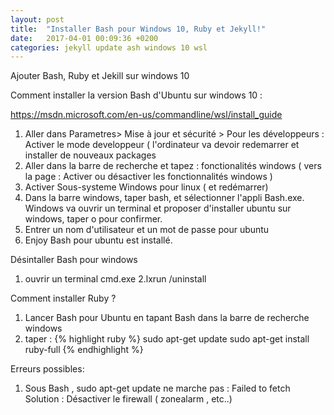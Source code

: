 ```yaml
---
layout: post
title:  "Installer Bash pour Windows 10, Ruby et Jekyll!"
date:   2017-04-01 00:09:36 +0200
categories: jekyll update ash windows 10 wsl
---
```

Ajouter Bash, Ruby et Jekill sur windows 10

Comment installer la version Bash d'Ubuntu sur windows 10 :

https://msdn.microsoft.com/en-us/commandline/wsl/install_guide

1. Aller dans Parametres> Mise à jour et sécurité > Pour les développeurs  : Activer le mode developpeur ( l'ordinateur va devoir redemarrer et installer de nouveaux packages
2. Aller dans la barre de recherche et tapez : fonctionalités windows ( vers la page : Activer ou désactiver les fonctionnalités windows )
3. Activer Sous-systeme Windows pour linux ( et redémarrer)
4. Dans la barre windows, taper bash, et sélectionner l'appli Bash.exe. Windows va ouvrir un terminal et proposer d'installer ubuntu sur windows, taper o pour confirmer.
5. Entrer un nom d'utilisateur et un mot de passe pour ubuntu
6. Enjoy Bash pour ubuntu est installé. 


Désintaller Bash pour windows
1. ouvrir un terminal cmd.exe
2.lxrun /uninstall

Comment installer Ruby  ?

1. Lancer Bash pour Ubuntu en tapant Bash dans la barre de recherche windows
2. taper :
{% highlight ruby %}
sudo apt-get update
sudo apt-get install ruby-full
{% endhighlight %}

Erreurs possibles:
1. Sous Bash , sudo apt-get update ne marche pas : Failed to fetch
Solution : Désactiver le firewall ( zonealarm , etc..)



